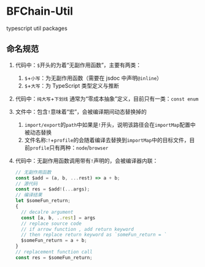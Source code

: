 # BFChain-Util

typescript util packages

## 命名规范

1. 代码中：`$`开头的为着“无副作用函数”，主要有两类：
   1. `$`+`小写`：为无副作用函数（需要在 jsdoc 中声明`@inline`）
   1. `$`+`大写`：为 TypeScript 类型定义与推断
1. 代码中：`纯大写`+`下划线` 通常为“零成本抽象”定义，目前只有一类：`const enum`

1. 文件中：包含`!`意味着“宏”，会被编译期间动态替换掉的
   1. `import/export`的`path`中如果是`!`开头，说明该路径会在`importMap`配置中被动态替换
   1. 文件名称:`!`+`profile`的会随着编译去替换到`importMap`中的目标文件，目前`profile`只有两种：`node`/`browser`
1. 代码中：无副作用函数调用带有`!`声明的，会被编译器内联：

   ```ts
   // 无副作用函数
   const $add = (a, b, ...rest) => a + b;
   // 源代码
   const res = $add!(...args);
   // 编译结果
   let $someFun_return;
   {
     // decalre argument
     const [a, b, ..rest] = args
     // replace source code
     // if arrow function , add return keyword
     // then replace return keyword as `someFun_return = `
     $someFun_return = a + b;
   }
   // replacement function call
   const res = $someFun_return;
   ```

